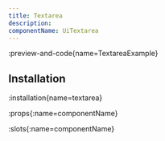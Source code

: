 ```yaml
---
title: Textarea
description:
componentName: UiTextarea
---
```


:preview-and-code{name=TextareaExample}

## Installation

:installation{name=textarea}

:props{:name=componentName}

:slots{:name=componentName}

